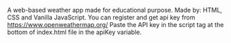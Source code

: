 A web-based weather app made for educational purpose. 
Made by: HTML, CSS and Vanilla JavaScript.
You can register and get api key from https://www.openweathermap.org/
Paste the API key in the script tag at the bottom of index.html file in the apiKey variable.
